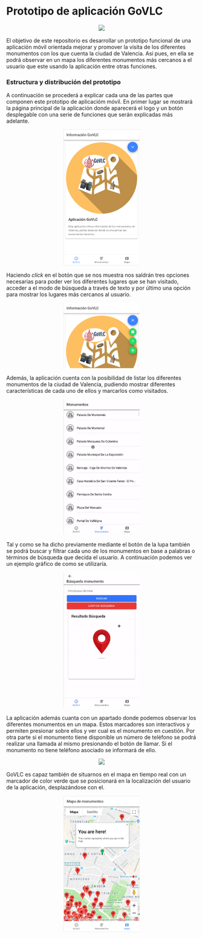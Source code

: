 # Prototipo de aplicación GoVLC
<p align="center">
<img src="https://tech.tribalyte.eu/wp-content/uploads/2018/05/ionic.png" width="20%" heith="20%">
</p>
El objetivo de este repositorio es desarrollar un prototipo funcional de una aplicación móvil orientada mejorar y 
promover la visita de los diferentes monumentos con los que cuenta la ciudad de Valencia. Así pues, en ella se podrá observar en un mapa los diferentes monumentos más cercanos a el usuario que este usando la aplicación entre otras funciones.

### Estructura y distribución del prototipo

A continuación se procederá a explicar cada una de las partes que componen este prototipo de aplicacióm móvil. En primer lugar se mostrará la página principal de la aplicación donde aparecerá el logo y un botón desplegable con una serie de funciones que serán explicadas más adelante.

<p align="center">
<img src="https://github.com/DarwinGonzalez/Ionic-GoVLC/blob/master/src/assets/images/landingtab.png?raw=true" width="40%">
</p>


Haciendo *click* en el botón que se nos muestra nos saldrán tres opciones necesarias para poder ver los diferentes lugares que se han visitado, acceder a el modo de búsqueda a través de texto y por último una opción para mostrar los lugares más cercanos al usuario.
<p align="center">
<img src="https://github.com/DarwinGonzalez/Ionic-GoVLC/blob/master/src/assets/images/optionslandingpage.png?raw=true" width="40%">
</p>

Además, la aplicación cuenta con la posibilidad de listar los diferentes monumentos de la ciudad de Valencia, pudiendo mostrar diferentes características de cada uno de ellos y  marcarlos como visitados.
<p align="center">
<img src="https://github.com/DarwinGonzalez/Ionic-GoVLC/blob/master/src/assets/images/monuments_list.gif?raw=true" width="40%">
</p>

Tal y como se ha dicho previamente mediante el botón de la lupa también se podrá buscar y filtrar cada uno de los monumentos en base a palabras o términos de búsqueda que decida el usuario. A continuación podemos ver un ejemplo gráfico de como se utilizaría.

<p align="center">
<img src="https://github.com/DarwinGonzalez/Ionic-GoVLC/blob/master/src/assets/images/search.gif?raw=true" width="40%">
</p>

La aplicación además cuanta con un apartado donde podemos observar los diferentes monumentos en un mapa. Estos marcadores son interactivos y permiten presionar sobre ellos y ver cual es el monumento en cuestión. Por otra parte si el monumento tiene disponible un número de teléfono se podrá realizar una llamada al mismo presionando el botón de llamar. Si el monumento no tiene teléfono asociado se informará de ello.

<p align="center">
<img src="https://github.com/DarwinGonzalez/Ionic-GoVLC/blob/master/src/assets/images/markers.gif?raw=true" width="40%">
</p>

GoVLC es capaz también de situarnos en el mapa en tiempo real con un marcador de color verde que se posicionará en la localización del usuario de la aplicación, desplazándose con el.
<p align="center">
<img src="https://github.com/DarwinGonzalez/Ionic-GoVLC/blob/master/src/assets/images/usermarker.png?raw=true" width="40%">
</p>

